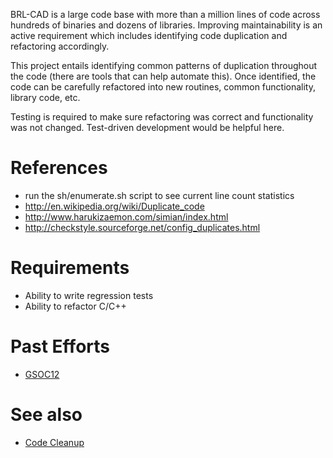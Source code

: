 BRL-CAD is a large code base with more than a million lines of code
across hundreds of binaries and dozens of libraries. Improving
maintainability is an active requirement which includes identifying code
duplication and refactoring accordingly.

This project entails identifying common patterns of duplication
throughout the code (there are tools that can help automate this). Once
identified, the code can be carefully refactored into new routines,
common functionality, library code, etc.

Testing is required to make sure refactoring was correct and
functionality was not changed. Test-driven development would be helpful
here.

# References

-   run the sh/enumerate.sh script to see current line count statistics
-   <http://en.wikipedia.org/wiki/Duplicate_code>
-   <http://www.harukizaemon.com/simian/index.html>
-   <http://checkstyle.sourceforge.net/config_duplicates.html>

# Requirements

-   Ability to write regression tests
-   Ability to refactor C/C++

# Past Efforts

-   [GSOC12](../user/Ksuzee/Reports.md)

# See also

-   [Code Cleanup](/wiki/doc/Code_Cleanup)
